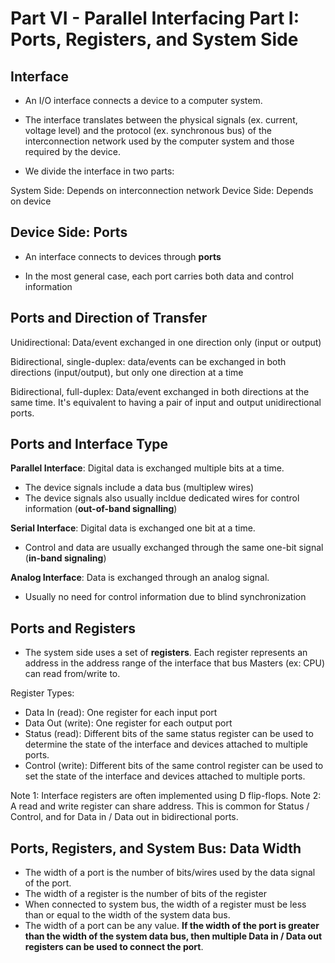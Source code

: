 # Part VI - Parallel Interfacing Part I: Ports, Registers, and System Side

## Interface

- An I/O interface connects a device to a computer system.

- The interface translates between the physical signals (ex. current, voltage level) and the protocol (ex. synchronous bus) of the
interconnection network used by the computer system and those required by the device.

- We divide the interface in two parts:

System Side: Depends on interconnection network
Device Side: Depends on device

## Device Side: Ports

- An interface connects to devices through **ports**

- In the most general case, each port carries both data and control information

## Ports and Direction of Transfer

Unidirectional: Data/event exchanged in one direction only (input or output)

Bidirectional, single-duplex: data/events can be exchanged in both directions (input/output), but only one direction at a time

Bidirectional, full-duplex: Data/event exchanged in both directions at the same time. It's equivalent to having a pair of input and
output unidirectional ports.

## Ports and Interface Type

**Parallel Interface**: Digital data is exchanged multiple bits at a time.
- The device signals include a data bus (multiplew wires)
- The device signals also usually incldue dedicated wires for control information (**out-of-band signalling**)

**Serial Interface**: Digital data is exchanged one bit at a time.
- Control and data are usually exchanged through the same one-bit signal (**in-band signaling**)

**Analog Interface**: Data is exchanged through an analog signal.
- Usually no need for control information due to blind synchronization

## Ports and Registers

- The system side uses a set of **registers**. Each register represents an address in the address range of the interface that bus
Masters (ex: CPU) can read from/write to.

Register Types:

- Data In (read): One register for each input port
- Data Out (write): One register for each output port
- Status (read): Different bits of the same status register can be used to determine the state of the interface and devices attached
to multiple ports.
- Control (write): Different bits of the same control register can be used to set the state of the interface and devices attached to
multiple ports.

Note 1: Interface registers are often implemented using D flip-flops.
Note 2: A read and write register can share address. This is common for Status / Control, and for Data in / Data out in bidirectional ports.

## Ports, Registers, and System Bus: Data Width

- The width of a port is the number of bits/wires used by the data signal of the port.
- The width of a register is the number of bits of the register
- When connected to system bus, the width of a register must be less than or equal to the width of the system data bus.
- The width of a port can be any value. **If the width of the port is greater than the width of the system data bus, then
multiple Data in / Data out registers can be used to connect the port**.


